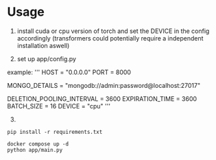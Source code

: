 # Usage
1) install cuda or cpu version of torch and set the DEVICE in the config accordingly
(transformers could potentially require a independent installation aswell)

2) set up app/config.py 

example:
'''
HOST = "0.0.0.0"
PORT = 8000

MONGO_DETAILS = "mongodb://admin:password@localhost:27017"

DELETION_POOLING_INTERVAL = 3600
EXPIRATION_TIME = 3600
BATCH_SIZE = 16
DEVICE = "cpu"
'''

3)  
```
pip install -r requirements.txt

docker compose up -d
python app/main.py
```